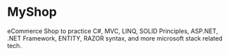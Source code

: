 # MyShop
eCommerce Shop to practice C#, MVC, LINQ, SOLID Principles, ASP.NET, .NET Framework, ENTITY, RAZOR syntax, and more microsoft stack related tech.
